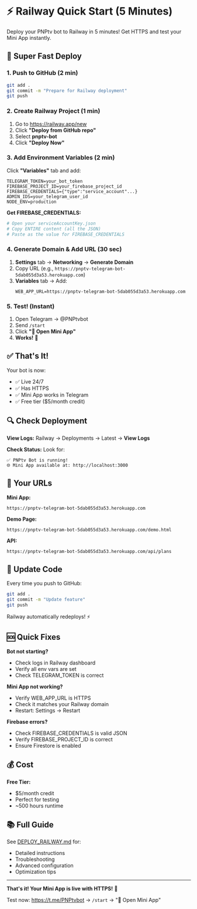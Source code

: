 # ⚡ Railway Quick Start (5 Minutes)

Deploy your PNPtv bot to Railway in 5 minutes! Get HTTPS and test your Mini App instantly.

## 🚀 Super Fast Deploy

### 1. Push to GitHub (2 min)

```bash
git add .
git commit -m "Prepare for Railway deployment"
git push
```

### 2. Create Railway Project (1 min)

1. Go to https://railway.app/new
2. Click **"Deploy from GitHub repo"**
3. Select **pnptv-bot**
4. Click **"Deploy Now"**

### 3. Add Environment Variables (2 min)

Click **"Variables"** tab and add:

```env
TELEGRAM_TOKEN=your_bot_token
FIREBASE_PROJECT_ID=your_firebase_project_id
FIREBASE_CREDENTIALS={"type":"service_account"...}
ADMIN_IDS=your_telegram_user_id
NODE_ENV=production
```

**Get FIREBASE_CREDENTIALS:**
```bash
# Open your serviceAccountKey.json
# Copy ENTIRE content (all the JSON)
# Paste as the value for FIREBASE_CREDENTIALS
```

### 4. Generate Domain & Add URL (30 sec)

1. **Settings** tab → **Networking** → **Generate Domain**
2. Copy URL (e.g., `https://pnptv-telegram-bot-5dab055d3a53.herokuapp.com`)
3. **Variables** tab → Add:
   ```
   WEB_APP_URL=https://pnptv-telegram-bot-5dab055d3a53.herokuapp.com
   ```

### 5. Test! (Instant)

1. Open Telegram → @PNPtvbot
2. Send `/start`
3. Click **"🚀 Open Mini App"**
4. **Works!** 🎉

## ✅ That's It!

Your bot is now:
- ✅ Live 24/7
- ✅ Has HTTPS
- ✅ Mini App works in Telegram
- ✅ Free tier ($5/month credit)

## 🔍 Check Deployment

**View Logs:**
Railway → Deployments → Latest → **View Logs**

**Check Status:**
Look for:
```
✅ PNPtv Bot is running!
🌐 Mini App available at: http://localhost:3000
```

## 🎯 Your URLs

**Mini App:**
```
https://pnptv-telegram-bot-5dab055d3a53.herokuapp.com
```

**Demo Page:**
```
https://pnptv-telegram-bot-5dab055d3a53.herokuapp.com/demo.html
```

**API:**
```
https://pnptv-telegram-bot-5dab055d3a53.herokuapp.com/api/plans
```

## 🔄 Update Code

Every time you push to GitHub:
```bash
git add .
git commit -m "Update feature"
git push
```

Railway automatically redeploys! ⚡

## 🆘 Quick Fixes

**Bot not starting?**
- Check logs in Railway dashboard
- Verify all env vars are set
- Check TELEGRAM_TOKEN is correct

**Mini App not working?**
- Verify WEB_APP_URL is HTTPS
- Check it matches your Railway domain
- Restart: Settings → Restart

**Firebase errors?**
- Check FIREBASE_CREDENTIALS is valid JSON
- Verify FIREBASE_PROJECT_ID is correct
- Ensure Firestore is enabled

## 💰 Cost

**Free Tier:**
- $5/month credit
- Perfect for testing
- ~500 hours runtime

## 📚 Full Guide

See [DEPLOY_RAILWAY.md](DEPLOY_RAILWAY.md) for:
- Detailed instructions
- Troubleshooting
- Advanced configuration
- Optimization tips

---

**That's it! Your Mini App is live with HTTPS!** 🚀

Test now: https://t.me/PNPtvbot → `/start` → "🚀 Open Mini App"
